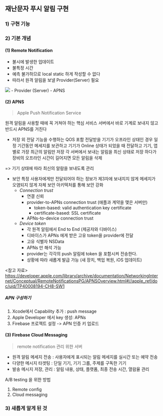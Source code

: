 ## 재난문자 푸시 알림 구현

### 1) 구현 기능

### 2) 기본 개념

#### (1) Remote Notification
- 불시에 발생한 업데이트 
- 불특정 시간 
- 예측 불가하므로 local static 하게 작성할 수 없다
- 따라서 원격 알림을 보낼 Provider(Server) 필요

<img src=“https://developer.apple.com/library/archive/documentation/NetworkingInternet/Conceptual/RemoteNotificationsPG/Art/remote_notif_simple_2x.png”>
- Provider (Server)
- APNS

#### (2) APNS
> Apple Push Notification Service

원격 알림을 사용할 때에 꼭 거쳐야 하는 핵심 서비스
서버에서 바로 기계로 보내지 않고 반드시 APNS를 거친다

- 저장 외 전달 기능을 수행하는 QOS 포함
전달받을 기기가 오프라인 상태인 경우 일정 기간동안 메세지를 보관하고
기기가 Online 상태가 되었을 때 전달하고 기기, 앱 별로 가장 최근의 알림만 저장
각 서버에서 보내는 알림을 최신 상태로 저장 하다가 장비의 오프라인 시간이 길어지면 모든 알림을 삭제

=> 기기 상태에 따라 최신의 알람을 보내도록 관리

- 보안 
특정 사용자에게만 전달되어야 하는 정보가 제3자에 보내지지 않게 
메세지가 오염되지 않게 
자체 보안 아키텍처를 통해 보안 강화
    - *Connection trust*
        - 연결 신뢰
        - provider-to-APNs connection trust (애플과 계약을 맺은 서버만)
            - token-based: valid authentication key certificate
            - certificate-based: SSL certificate
        - APNs-to-device connection trust
    - *Device token*
        - 각 원격 알림에서 End to End (제공자와 디바이스) 
        - 디바이스가 APNs 에게 받은 고유 token을 provider에 전달
        - 고유 식별자 NSData
        - APNs 만 해석 가능 
        - provider는 각각의 push 알림에 token 을 포함시켜 전송한다.
        - 상황에 따라 새롭게 발급 가능 (새 장치, 백업 복원, iOS 업데이트)

<참고 자료>
https://developer.apple.com/library/archive/documentation/NetworkingInternet/Conceptual/RemoteNotificationsPG/APNSOverview.html#//apple_ref/doc/uid/TP40008194-CH8-SW1

##### APN 구성하기
1. Xcode에서 Capability 추가 : push message
2. Apple Developer 에서 key 생성: APNs
3. Firebase 프로젝트 설정 -> APN 인증 키 업로드 

#### (3) Firebase Cloud Messaging
> remote notification 관리 위한 서버 

- 원격 알림 메세지 전송 : 사용자에게 표시되는 알림 메세지를 실시간 또는 예약 전송
- 다양한 메시지 타겟팅 : 단일 기기, 기기 그룹, 주제를 구독한 기기
- 발송 메시지 저장, 관리 : 알림 내용, 상태, 플랫폼, 최종 전송 시간, 열람율 관리

A/B testing 을 위한 방법 
1. Remote config
2. Cloud messaging


### 3) 새롭게 알게 된 것


